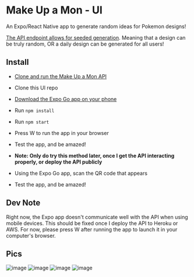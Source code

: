 # Make Up a Mon - UI

An Expo/React Native app to generate random ideas for Pokemon designs!

[The API endpoint allows for seeded generation](https://github.com/dylbyl/mon-api/). Meaning that a design can be truly random, OR a daily design can be generated for all users!

## Install
- [Clone and run the Make Up a Mon API](https://github.com/dylbyl/mon-api/)
- Clone this UI repo
- [Download the Expo Go app on your phone](https://expo.dev/client)
- Run `npm install`
- Run `npm start`
- Press W to run the app in your browser
- Test the app, and be amazed!

- **Note: Only do try this method later, once I get the API interacting properly, or deploy the API publicly**
- Using the Expo Go app, scan the QR code that appears
- Test the app, and be amazed!

## Dev Note
Right now, the Expo app doesn't communicate well with the API when using mobile devices. This should be fixed once I deploy the API to Heroku or AWS.
For now, please press W after running the app to launch it in your computer's browser.

## Pics
![image](https://user-images.githubusercontent.com/6615820/165174489-9196d980-8712-4309-8aac-70160d107afc.png)
![image](https://user-images.githubusercontent.com/6615820/165174553-980a422b-aaea-459f-a3ef-58a4f33fdb6e.png)
![image](https://user-images.githubusercontent.com/6615820/165174590-1dc26eb2-8b7c-454e-8383-ca8890342667.png)
![image](https://user-images.githubusercontent.com/6615820/165174642-e68e0b29-eb35-45a2-a573-93e399f02343.png)
